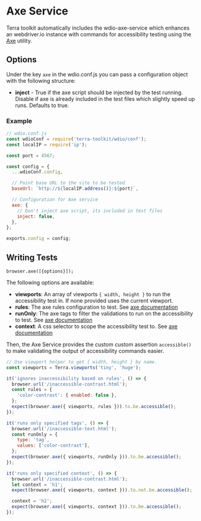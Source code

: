 # Axe Service
Terra toolkit automatically includes the wdio-axe-service which enhances an webdriver.io instance with commands for accessibility testing using the [Axe](https://github.com/dequelabs/axe-core) utility.

## Options

Under the key `axe` in the wdio.conf.js you can pass a configuration object with the following structure:

* **inject** - True if the axe script should be injected by the test running. Disable if axe is already included in the test files which slightly speed up runs. Defaults to true.

### Example
```js
// wdio.conf.js
const wdioConf = require('terra-toolkit/wdio/conf');
const localIP = require('ip');

const port = 4567;

const config = {
  ...wdioConf.config,

  // Point base URL to the site to be tested
  baseUrl: `http://${localIP.address()}:${port}`,

  // Configuration for Axe service
  axe: {
    // Don't inject axe script, its included in test files
    inject: false,
  },
};

exports.config = config;
```


## Writing Tests

`browser.axe([{options}]);`

The following options are available:

* **viewports**:
  An array of viewports `{ width, height }` to run the accessibility test in. If none provided uses the current viewport.
* **rules**:
  The axe rules configuration to test. See [axe documentation](https://www.axe-core.org/docs/)
* **runOnly**:
  The axe tags to filter the validations to run on the accessibility to test. See [axe documentation](https://www.axe-core.org/docs/)
* **context**:
  A css selector to scope the accessibility test to. See [axe documentation](https://www.axe-core.org/docs/)

Then, the Axe Service provides the custom custom assertion `accessible()` to make validating the output of accessibility commands easier.

```js
// Use viewport helper to get { width, height } by name.
const viewports = Terra.viewports('tiny', 'huge');

it('ignores inaccessibility based on rules', () => {
  browser.url('/inaccessible-contrast.html');
  const rules = {
    'color-contrast': { enabled: false },
  };
  expect(browser.axe({ viewports, rules })).to.be.accessible();
});

it('runs only specified tags', () => {
  browser.url('/inaccessible-text.html');
  const runOnly = {
    type: 'tag',
    values: ['color-contrast'],
  };
  expect(browser.axe({ viewports, runOnly })).to.be.accessible();
});

it('runs only specified context', () => {
  browser.url('/inaccessible-contrast.html');
  let context = 'h1';
  expect(browser.axe({ viewports, context })).to.not.be.accessible();

  context = 'h2';
  expect(browser.axe({ viewports, context })).to.be.accessible();
});
```

